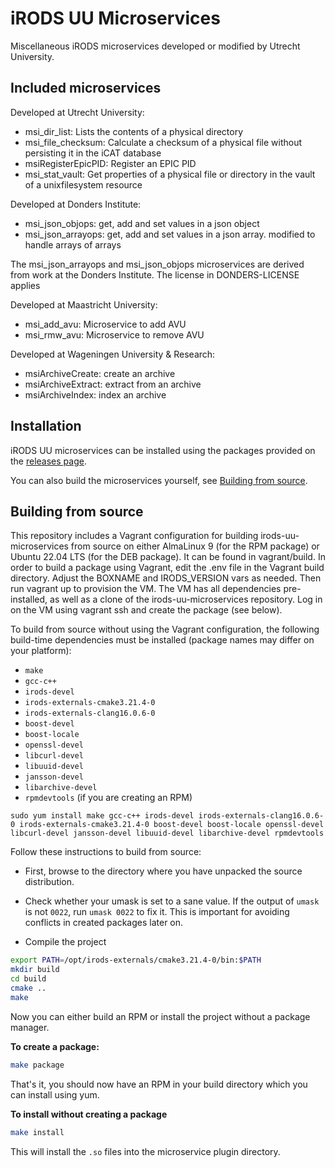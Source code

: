 # iRODS UU Microservices
Miscellaneous iRODS microservices developed or modified by Utrecht University.

## Included microservices
Developed at Utrecht University:
  * msi\_dir\_list: Lists the contents of a physical directory
  * msi_file_checksum: Calculate a checksum of a physical file without persisting it in the iCAT database
  * msiRegisterEpicPID: Register an EPIC PID
  * msi_stat_vault: Get properties of a physical file or directory in the vault of a unixfilesystem resource

Developed at Donders Institute:
  * msi\_json\_objops: get, add and set values in a json object
  * msi\_json\_arrayops: get, add and set values in a json array. modified to handle arrays of arrays

  The msi\_json\_arrayops and msi\_json\_objops microservices are derived from
  work at the Donders Institute. The license in DONDERS-LICENSE applies

Developed at Maastricht University:
  * msi\_add\_avu: Microservice to add AVU
  * msi\_rmw\_avu: Microservice to remove AVU

Developed at Wageningen University & Research:
  * msiArchiveCreate: create an archive
  * msiArchiveExtract: extract from an archive
  * msiArchiveIndex: index an archive

## Installation
iRODS UU microservices can be installed using the packages provided on the
[releases page](https://github.com/UtrechtUniversity/irods-uu-microservices/releases).

You can also build the microservices yourself, see [Building from source](#building-from-source).

## Building from source
This repository includes a Vagrant configuration for building irods-uu-microservices from source on either AlmaLinux 9 (for the RPM package) or Ubuntu 22.04 LTS (for the DEB package). It can be found in vagrant/build. In order to build a package using Vagrant, edit the .env file in the Vagrant build directory. Adjust the BOXNAME and IRODS_VERSION vars as needed. Then run vagrant up to provision the VM. The VM has all dependencies pre-installed, as well as a clone of the irods-uu-microservices repository. Log in on the VM using vagrant ssh and create the package (see below).

To build from source without using the Vagrant configuration, the following build-time dependencies must be installed (package names may differ on your platform):

- `make`
- `gcc-c++`
- `irods-devel`
- `irods-externals-cmake3.21.4-0`
- `irods-externals-clang16.0.6-0`
- `boost-devel`
- `boost-locale`
- `openssl-devel`
- `libcurl-devel`
- `libuuid-devel`
- `jansson-devel`
- `libarchive-devel`
- `rpmdevtools` (if you are creating an RPM)

```
sudo yum install make gcc-c++ irods-devel irods-externals-clang16.0.6-0 irods-externals-cmake3.21.4-0 boost-devel boost-locale openssl-devel libcurl-devel jansson-devel libuuid-devel libarchive-devel rpmdevtools
```

Follow these instructions to build from source:

- First, browse to the directory where you have unpacked the source
  distribution.

- Check whether your umask is set to a sane value. If the output of
  `umask` is not `0022`, run `umask 0022` to fix it. This is important
  for avoiding conflicts in created packages later on.

- Compile the project
```bash
export PATH=/opt/irods-externals/cmake3.21.4-0/bin:$PATH
mkdir build
cd build
cmake ..
make
```

Now you can either build an RPM or install the project without a package manager.

**To create a package:**
```bash
make package
```

That's it, you should now have an RPM in your build directory which you can install using yum.

**To install without creating a package**
```bash
make install
```

This will install the `.so` files into the microservice plugin directory.
